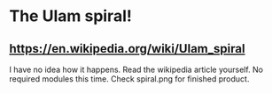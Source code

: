 # The Ulam spiral!
## https://en.wikipedia.org/wiki/Ulam_spiral
I have no idea how it happens. Read the wikipedia article yourself.
No required modules this time.
Check spiral.png for finished product.
